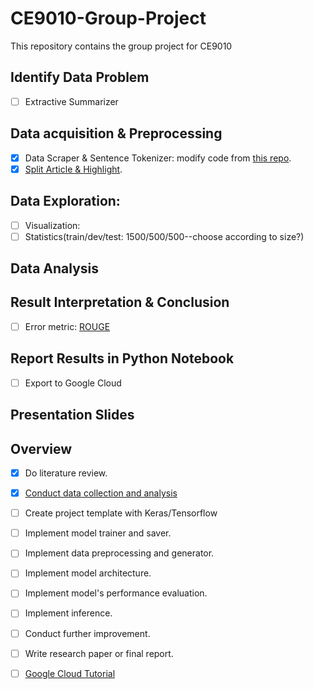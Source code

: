 # CE9010-Group-Project
This repository contains the group project for CE9010

## Identify Data Problem
- [ ] Extractive Summarizer
## Data acquisition & Preprocessing 
- [x] Data Scraper & Sentence Tokenizer: modify code from [this repo](https://github.com/abisee/cnn-dailymail). 
- [x] [Split Article & Highlight](https://github.com/EdinburghNLP/Refresh). 
## Data Exploration: 
- [ ] Visualization: 
- [ ] Statistics(train/dev/test: 1500/500/500--choose according to size?)

## Data Analysis

## Result Interpretation & Conclusion
- [ ] Error metric: [ROUGE]()
## Report Results in Python Notebook
- [ ] Export to Google Cloud
## Presentation Slides


## Overview
- [x] Do literature review.
- [x] [Conduct data collection and analysis](https://github.com/EdinburghNLP/Refresh)

- [ ] Create project template with Keras/Tensorflow
- [ ] Implement model trainer and saver.
- [ ] Implement data preprocessing and generator.
- [ ] Implement model architecture.
- [ ] Implement model's performance evaluation.
- [ ] Implement inference.
- [ ] Conduct further improvement.
- [ ] Write research paper or final report.

- [ ] [Google Cloud Tutorial](http://cs231n.github.io/gce-tutorial/)

